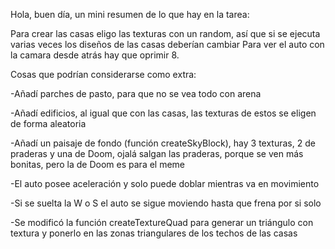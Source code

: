 Hola, buen día, un mini resumen de lo que hay en la tarea:

Para crear las casas eligo las texturas con un random, así que si se ejecuta varias veces los diseños de las casas deberían cambiar
Para ver el auto con la camara desde atrás hay que oprimir 8.

Cosas que podrían considerarse como extra: 

-Añadí parches de pasto, para que no se vea todo con arena

-Añadí edificios, al igual que con las casas, las texturas de estos se eligen de forma aleatoria

-Añadí un paisaje de fondo (función createSkyBlock), hay 3 texturas, 2 de praderas y una de Doom, ojalá salgan las praderas, porque se ven más bonitas, pero la de Doom es para el meme

-El auto posee aceleración y solo puede doblar mientras va en movimiento

-Si se suelta la W o S el auto se sigue moviendo hasta que frena por si solo

-Se modificó la función createTextureQuad para generar un triángulo con textura y ponerlo en las zonas triangulares de los techos de las casas
